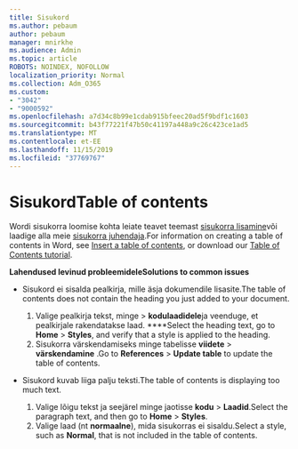 ```yaml
---
title: Sisukord
ms.author: pebaum
author: pebaum
manager: mnirkhe
ms.audience: Admin
ms.topic: article
ROBOTS: NOINDEX, NOFOLLOW
localization_priority: Normal
ms.collection: Adm_O365
ms.custom:
- "3042"
- "9000592"
ms.openlocfilehash: a7d34c8b99e1cdab915bfeec20ad5f9bdf1c1603
ms.sourcegitcommit: b43f77221f47b50c41197a448a9c26c423ce1ad5
ms.translationtype: MT
ms.contentlocale: et-EE
ms.lasthandoff: 11/15/2019
ms.locfileid: "37769767"
---
```

# <a name="table-of-contents"></a><span data-ttu-id="08a59-102">Sisukord</span><span class="sxs-lookup"><span data-stu-id="08a59-102">Table of contents</span></span>

<span data-ttu-id="08a59-103">Wordi sisukorra loomise kohta leiate teavet teemast [sisukorra lisamine](https://support.office.com/article/882e8564-0edb-435e-84b5-1d8552ccf0c0)või laadige alla meie [sisukorra juhendaja](https://go.microsoft.com/fwlink/?linkid=2065106).</span><span class="sxs-lookup"><span data-stu-id="08a59-103">For information on creating a table of contents in Word, see [Insert a table of contents](https://support.office.com/article/882e8564-0edb-435e-84b5-1d8552ccf0c0), or download our [Table of Contents tutorial](https://go.microsoft.com/fwlink/?linkid=2065106).</span></span>

<span data-ttu-id="08a59-104">**Lahendused levinud probleemidele**</span><span class="sxs-lookup"><span data-stu-id="08a59-104">**Solutions to common issues**</span></span>

- <span data-ttu-id="08a59-105">Sisukord ei sisalda pealkirja, mille äsja dokumendile lisasite.</span><span class="sxs-lookup"><span data-stu-id="08a59-105">The table of contents does not contain the heading you just added to your document.</span></span>
  1. <span data-ttu-id="08a59-106">Valige pealkirja tekst, minge > **kodulaadidele**ja veenduge, et pealkirjale rakendatakse laad. \*\*\*\*</span><span class="sxs-lookup"><span data-stu-id="08a59-106">Select the heading text, go to **Home** > **Styles**, and verify that a style is applied to the heading.</span></span>
  2. <span data-ttu-id="08a59-107">Sisukorra värskendamiseks minge tabelisse **viidete** > **värskendamine** .</span><span class="sxs-lookup"><span data-stu-id="08a59-107">Go to **References** > **Update table** to update the table of contents.</span></span>

- <span data-ttu-id="08a59-108">Sisukord kuvab liiga palju teksti.</span><span class="sxs-lookup"><span data-stu-id="08a59-108">The table of contents is displaying too much text.</span></span> 
  1. <span data-ttu-id="08a59-109">Valige lõigu tekst ja seejärel minge jaotisse **kodu** > **Laadid**.</span><span class="sxs-lookup"><span data-stu-id="08a59-109">Select the paragraph text, and then go to **Home** > **Styles**.</span></span>
  2. <span data-ttu-id="08a59-110">Valige laad (nt **normaalne**), mida sisukorras ei sisaldu.</span><span class="sxs-lookup"><span data-stu-id="08a59-110">Select a style, such as **Normal**, that is not included in the table of contents.</span></span>